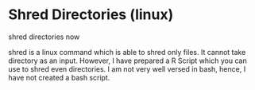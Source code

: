 # Shred Directories (linux)
shred directories now

shred is a linux command which is able to shred only files. It cannot take directory as an input. However, I have prepared a R Script which you can use to shred even directories. I am not very well versed in bash, hence, I have not created a bash script. 
